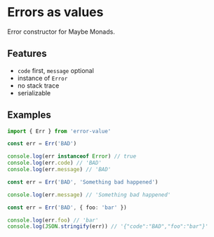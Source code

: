 # Errors as values

Error constructor for Maybe Monads.

## Features

- `code` first, `message` optional
- instance of `Error`
- no stack trace
- serializable

## Examples

```typescript
import { Err } from 'error-value'
```

```typescript
const err = Err('BAD')

console.log(err instanceof Error) // true
console.log(err.code) // 'BAD'
console.log(err.message) // 'BAD'
```

```typescript
const err = Err('BAD', 'Something bad happened')

console.log(err.message) // 'Something bad happened'
```

```typescript
const err = Err('BAD', { foo: 'bar' })

console.log(err.foo) // 'bar'
console.log(JSON.stringify(err)) // '{"code":"BAD","foo":"bar"}'
```

